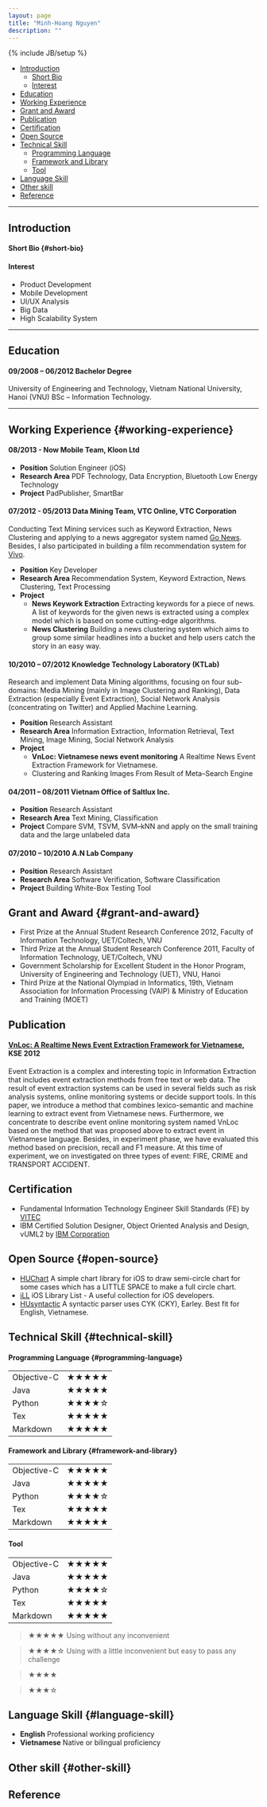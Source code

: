 ```yaml
---
layout: page
title: "Minh-Hoang Nguyen"
description: ""
---
```

{% include JB/setup %}

- [Introduction](#introduction)
	- [Short Bio](#short-bio)
	- [Interest](#interest)
- [Education](#education)
- [Working Experience](#working-experience)
- [Grant and Award](#grant-and-award)
- [Publication](#publication)
- [Certification](#certification)
- [Open Source](#open-source)
- [Technical Skill](#technical-skill)
	- [Programming Language](#programming-language)
	- [Framework and Library](#framework-and-library)
	- [Tool](#tool)
- [Language Skill](#language-skill)
- [Other skill](#other-skill)
- [Reference](#reference)

****
## Introduction
#### Short Bio {#short-bio}

#### Interest
- Product Development 
- Mobile Development
- UI/UX Analysis
- Big Data
- High Scalability System

****
## Education
#### 09/2008 – 06/2012 Bachelor Degree
University of Engineering and Technology, Vietnam National University, Hanoi (VNU) BSc – Information Technology.

****
## Working Experience {#working-experience}

#### 08/2013 - Now Mobile Team, Kloon Ltd
- **Position** Solution Engineer (iOS)
- **Research Area** PDF Technology, Data Encryption, Bluetooth Low Energy Technology
- **Project** PadPublisher, SmartBar

#### 07/2012 - 05/2013 Data Mining Team, VTC Online, VTC Corporation
Conducting Text Mining services such as Keyword Extraction, News Clustering and applying to a news aggregator system named [Go News](http://news.go.vn/). Besides, I also participated in building a film recommendation system for [Vivo](http://vivo.go.vn/).

- **Position** Key Developer
- **Research Area** Recommendation System, Keyword Extraction, News Clustering, Text Processing
- **Project**
	- **News Keywork Extraction** Extracting keywords for a piece of news. A list of keywords for the given news is extracted using a complex model which is based on some cutting-edge algorithms.
	- **News Clustering** Building a news clustering system which aims to group some similar headlines into a bucket and help users catch the story in an easy way.

#### 10/2010 – 07/2012 Knowledge Technology Laboratory (KTLab)
Research and implement Data Mining algorithms, focusing on four sub-domains: Media Mining (mainly in Image Clustering and Ranking), Data Extraction (especially Event Extraction), Social Network Analysis (concentrating on Twitter) and Applied Machine Learning.

- **Position** Research Assistant
- **Research Area** Information Extraction, Information Retrieval, Text Mining, Image Mining, Social Network Analysis
- **Project**
	- **VnLoc: Vietnamese news event monitoring** A Realtime News Event Extraction Framework for Vietnamese.
	- Clustering and Ranking Images From Result of Meta–Search Engine

#### 04/2011 – 08/2011 Vietnam Office of Saltlux Inc.
- **Position** Research Assistant
- **Research Area** Text Mining, Classification 
- **Project** Compare SVM, TSVM, SVM–kNN and apply on the small training data and the large unlabeled data

#### 07/2010 – 10/2010 A.N Lab Company
- **Position** Research Assistant
- **Research Area** Software Verification, Software Classification
- **Project** Building White-Box Testing Tool

## Grant and Award {#grant-and-award}
- First Prize at the Annual Student Research Conference 2012, Faculty of Information Technology, UET/Coltech, VNU
- Third Prize at the Annual Student Research Conference 2011, Faculty of Information Technology, UET/Coltech, VNU
- Government Scholarship for Excellent Student in the Honor Program, University of Engineering and Technology (UET), VNU, Hanoi
- Third Prize at the National Olympiad in Informatics, 19th, Vietnam Association for Information Processing (VAIP) \& Ministry of Education and Training (MOET)

## Publication
#### [VnLoc: A Realtime News Event Extraction Framework for Vietnamese](http://ieeexplore.ieee.org/xpl/abstractAuthors.jsp?tp=&arnumber=6299414), KSE 2012

Event Extraction is a complex and interesting topic in Information Extraction that includes event extraction methods from free text or web data. The result of event extraction systems can be used in several fields such as risk analysis systems, online monitoring systems or decide support tools. In this paper, we introduce a method that combines lexico-semantic and machine learning to extract event from Vietnamese news. Furthermore, we concentrate to describe event online monitoring system named VnLoc based on the method that was proposed above to extract event in Vietnamese language. Besides, in experiment phase, we have evaluated this method based on precision, recall and F1 measure. At this time of experiment, we on investigated on three types of event: FIRE, CRIME and TRANSPORT ACCIDENT.

## Certification
- Fundamental Information Technology Engineer Skill Standards (FE) by [VITEC](www.vitec.org.vn/‎)
- IBM Certified Solution Designer, Object Oriented Analysis and Design, vUML2 by [IBM Corporation](www.ibm.com)

## Open Source {#open-source}
- [HUChart](https://github.com/hugo53/HUChart) A simple chart library for iOS to draw semi-circle chart for some cases which has a LITTLE SPACE to make a full circle chart.
- [iLL](https://github.com/hugo53/iLL) iOS Library List - A useful collection for iOS developers.
- [HUsyntactic](https://github.com/hugo53/HUsyntactic) A syntactic parser uses CYK (CKY), Earley. Best fit for English, Vietnamese.


## Technical Skill {#technical-skill}
#### Programming Language {#programming-language}
|  	       			|    			| 
| ----------------- |:-------------:|
| Objective-C 		| 	★★★★★ 		|  						
| Java     			| 	★★★★★ 		|					
| Python			|	★★★★☆ 		|
| Tex 				|	★★★★★ 		| 	
| Markdown			|	★★★★★ 		|


#### Framework and Library {#framework-and-library}
|  	       			|  				| 
| ----------------- |:-------------:|
| Objective-C 		| 	★★★★★ 		|  						
| Java     			| 	★★★★★ 		|					
| Python			|	★★★★☆ 		|
| Tex 				|	★★★★★ 		| 	
| Markdown			|	★★★★★ 		|

#### Tool

| 	 	       		| 				| 
| ----------------- |:-------------:|
| Objective-C 		| 	★★★★★ 		|  						
| Java     			| 	★★★★★ 		|					
| Python			|	★★★★☆ 		|
| Tex 				|	★★★★★ 		| 	
| Markdown			|	★★★★★ 		|

> ★★★★★ Using without any inconvenient

> ★★★★☆	Using with a little inconvenient but easy to pass any challenge

> ★★★★  

> ★★★☆

## Language Skill {#language-skill}
- **English** Professional working proficiency
- **Vietnamese** Native or bilingual proficiency

## Other skill {#other-skill}


## Reference


<!---
****
## Personal Information

**Full Name**                  	MINH–HOANG NGUYEN

**Gender**						Male          		 	

**Nationality** 				Vietnamese 				

**Date of birth** 				23^rd of October, 1990 	

**Marital Status** 				Single 					

**Mobile Phone** 				+84 1689 985 956 			

**Email** 						hoangnm.53@gmail.com 	
-->
